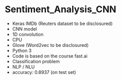 # Sentiment_Analysis_CNN
- Keras IMDb (Reuters dataset to be disclosured)
- CNN model
- 1D convolution 
- CPU
- Glove (Word2vec to be disclosured)
- Python 3
- Code is based on the course fast.ai
- Classification problem
- NLP / NLU
- accuracy: 0.8937 (on test set)

